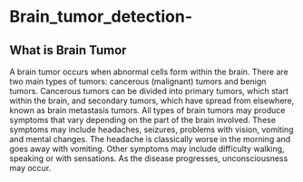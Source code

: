 # Brain_tumor_detection-
## What is Brain Tumor 
A brain tumor occurs when abnormal cells form within the brain. There are two main types of tumors: cancerous (malignant) tumors and benign tumors. Cancerous tumors can be divided into primary tumors, which start within the brain, and secondary tumors, which have spread from elsewhere, known as brain metastasis tumors. All types of brain tumors may produce symptoms that vary depending on the part of the brain involved. These symptoms may include headaches, seizures, problems with vision, vomiting and mental changes. The headache is classically worse in the morning and goes away with vomiting. Other symptoms may include difficulty walking, speaking or with sensations. As the disease progresses, unconsciousness may occur.

<img src="https://upload.wikimedia.org/wikipedia/commons/5/5f/Hirnmetastase_MRT-T1_KM.jpg" alt="" aligb="cenetr">
